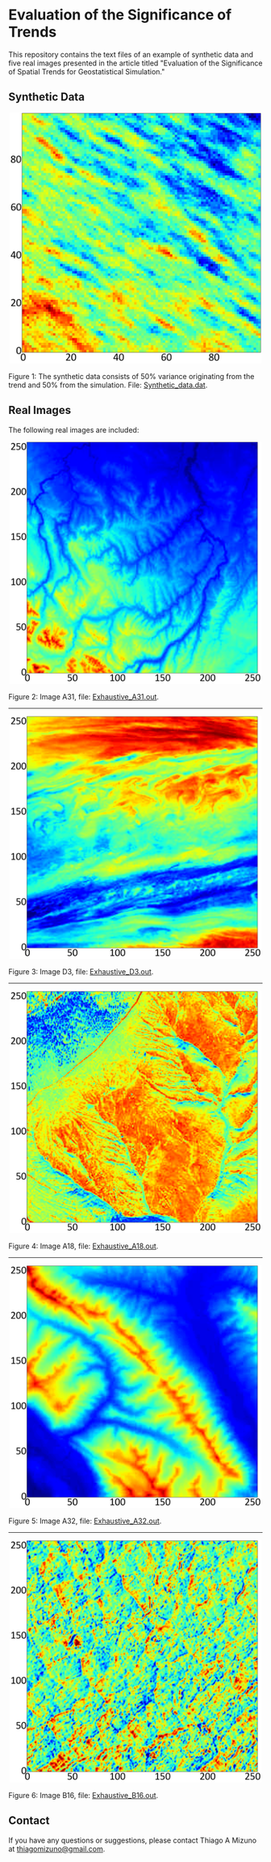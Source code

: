 # Evaluation of the Significance of Trends

This repository contains the text files of an example of synthetic data and five real images presented in the article titled "Evaluation of the Significance of Spatial Trends for Geostatistical Simulation."

## Synthetic Data

<p align="center">
    <img src="fig01.png" alt="Figure 1" width="500"/>
</p>

Figure 1: The synthetic data consists of 50% variance originating from the trend and 50% from the simulation. File: [Synthetic_data.dat](Synthetic_data.dat).

## Real Images

The following real images are included:

<p align="center">
    <img src="fig02.png" alt="Figure 2" width="500"/>
</p>

Figure 2: Image A31, file: [Exhaustive_A31.out](Exhaustive_A31.out).

---

<p align="center">
    <img src="fig03.png" alt="Figure 3" width="500"/>
</p>

Figure 3: Image D3, file: [Exhaustive_D3.out](Exhaustive_D3.out).


---

<p align="center">
    <img src="fig04.png" alt="Figure 4" width="500"/>
</p>

Figure 4: Image A18, file: [Exhaustive_A18.out](Exhaustive_A18.out).


---

<p align="center">
    <img src="fig05.png" alt="Figure 5" width="500"/>
</p>

Figure 5: Image A32, file: [Exhaustive_A32.out](Exhaustive_A32.out).


---

<p align="center">
    <img src="fig06.png" alt="Figure 6" width="500"/>
</p>

Figure 6: Image B16, file: [Exhaustive_B16.out](Exhaustive_B16.out).

## Contact

If you have any questions or suggestions, please contact Thiago A Mizuno at thiagomizuno@gmail.com.
